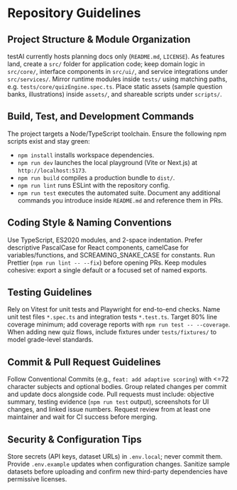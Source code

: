 # Repository Guidelines

## Project Structure & Module Organization
testAI currently hosts planning docs only (`README.md`, `LICENSE`). As features land, create a `src/` folder for application code; keep domain logic in `src/core/`, interface components in `src/ui/`, and service integrations under `src/services/`. Mirror runtime modules inside `tests/` using matching paths, e.g. `tests/core/quizEngine.spec.ts`. Place static assets (sample question banks, illustrations) inside `assets/`, and shareable scripts under `scripts/`.

## Build, Test, and Development Commands
The project targets a Node/TypeScript toolchain. Ensure the following npm scripts exist and stay green:
- `npm install` installs workspace dependencies.
- `npm run dev` launches the local playground (Vite or Next.js) at `http://localhost:5173`.
- `npm run build` compiles a production bundle to `dist/`.
- `npm run lint` runs ESLint with the repository config.
- `npm run test` executes the automated suite.
Document any additional commands you introduce inside `README.md` and reference them in PRs.

## Coding Style & Naming Conventions
Use TypeScript, ES2020 modules, and 2-space indentation. Prefer descriptive PascalCase for React components, camelCase for variables/functions, and SCREAMING_SNAKE_CASE for constants. Run Prettier (`npm run lint -- --fix`) before opening PRs. Keep modules cohesive: export a single default or a focused set of named exports.

## Testing Guidelines
Rely on Vitest for unit tests and Playwright for end-to-end checks. Name unit test files `*.spec.ts` and integration tests `*.test.ts`. Target 80% line coverage minimum; add coverage reports with `npm run test -- --coverage`. When adding new quiz flows, include fixtures under `tests/fixtures/` to model grade-level standards.

## Commit & Pull Request Guidelines
Follow Conventional Commits (e.g., `feat: add adaptive scoring`) with <=72 character subjects and optional bodies. Group related changes per commit and update docs alongside code. Pull requests must include: objective summary, testing evidence (`npm run test` output), screenshots for UI changes, and linked issue numbers. Request review from at least one maintainer and wait for CI success before merging.

## Security & Configuration Tips
Store secrets (API keys, dataset URLs) in `.env.local`; never commit them. Provide `.env.example` updates when configuration changes. Sanitize sample datasets before uploading and confirm new third-party dependencies have permissive licenses.
